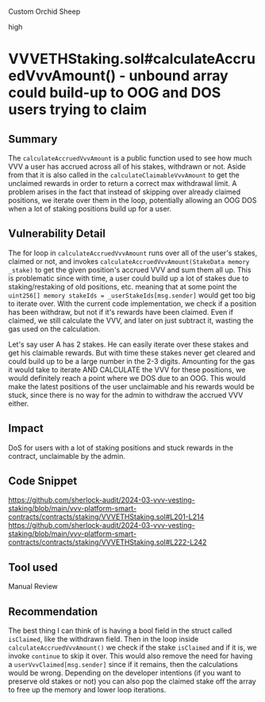Custom Orchid Sheep

high

# VVVETHStaking.sol#calculateAccruedVvvAmount() - unbound array could build-up to OOG and DOS users trying to claim

## Summary
The ``calculateAccruedVvvAmount`` is a public function used to see how much VVV a user has accrued across all of his stakes, withdrawn or not. Aside from that it is also called in the ``calculateClaimableVvvAmount`` to get the unclaimed rewards in order to return a correct max withdrawal limit.
A problem arises in the fact that instead of skipping over already claimed positions, we iterate over them in the loop, potentially allowing an OOG DOS when a lot of staking positions build up for a user.

## Vulnerability Detail
The for loop in ``calculateAccruedVvvAmount`` runs over all of the user's stakes, claimed or not, and invokes ``calculateAccruedVvvAmount(StakeData memory _stake)`` to get the given position's accrued VVV and sum them all up. 
This is problematic since with time, a user could build up a lot of stakes due to staking/restaking of old positions, etc. meaning that at some point the ``uint256[] memory stakeIds = _userStakeIds[msg.sender]`` would get too big to iterate over.
With the current code implementation, we check if a position has been withdraw, but not if it's rewards have been claimed. Even if claimed, we still calculate the VVV, and later on just subtract it, wasting the gas used on the calculation.

Let's say user A has 2 stakes. He can easily iterate over these stakes and get his claimable rewards. But with time these stakes never get cleared and could build up to be a large number in the 2-3 digits. Amounting for the gas it would take to iterate AND CALCULATE the VVV for these positions, we would definitely reach a point where we DOS due to an OOG. This would make the latest positions of the user unclaimable and his rewards would be stuck, since there is no way for the admin to withdraw the accrued VVV either.

## Impact
DoS for users with a lot of staking positions and stuck rewards in the contract, unclaimable by the admin.

## Code Snippet
https://github.com/sherlock-audit/2024-03-vvv-vesting-staking/blob/main/vvv-platform-smart-contracts/contracts/staking/VVVETHStaking.sol#L201-L214
https://github.com/sherlock-audit/2024-03-vvv-vesting-staking/blob/main/vvv-platform-smart-contracts/contracts/staking/VVVETHStaking.sol#L222-L242

## Tool used

Manual Review

## Recommendation
The best thing I can think of is having a bool field in the struct called ``isClaimed``, like the withdrawn field. Then in the loop inside ``calculateAccruedVvvAmount()`` we check if the stake ``isClaimed`` and if it is, we invoke ``continue`` to skip it over. This would also remove the need for having a ``userVvvClaimed[msg.sender]`` since if it remains, then the calculations would be wrong.
Depending on the developer intentions (if you want to preserve old stakes or not) you can also pop the claimed stake off the array to free up the memory and lower loop iterations.
